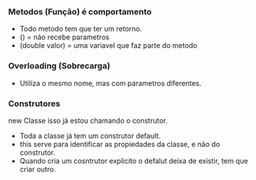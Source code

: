 ### Metodos (Função) é comportamento

* Todo metodo tem que ter um retorno.
* () = não recebe parametros
* (double valor) = uma variavel que faz parte do metodo

### Overloading (Sobrecarga)

* Utiliza o mesmo nome, mas com parametros diferentes.

### Construtores

new Classe isso já estou chamando o construtor.
* Toda a classe já tem um construtor default.
* this serve para identificar as propiedades da classe, e não do construtor.
* Quando cria um cosntrutor explicito o defalut deixa de existir, tem que criar outro.

